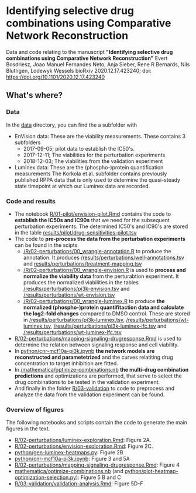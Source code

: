 # Identifying selective drug combinations using Comparative Network Reconstruction

Data and code relating to the manuscript **"Identifying selective drug combinations using Comparative Network Reconstruction"**
Evert Bosdriesz, Joao Manuel Fernandes Neto, Anja Sieber, Rene R Bernards, Nils Bluthgen, Lodewyk Wessels
bioRxiv 2020.12.17.423240; doi: https://doi.org/10.1101/2020.12.17.423240

## What's where?

### Data

In the [data](https://github.com/evertbosdriesz/cnr-selective-combos/tree/master/data) directory, you can find the a subfolder with
  * EnVision data: These are the viability measurements. These contains 3 subfolders
      * 2017-09-05; pilot data to establish the IC50's.
      * 2017-12-11; The viabilities for the perturbation experiments
      * 2018-12-03; The viabilities from the validation experiment 
  * Luminex data: These are the (phospho-)protein quantification measurements
The Korkola et al. subfolder contains previously published RPPA data that is only used to determine the quasi-steady state timepoint at which our Luminex data are recorded. 

### Code and results 

  * The notebook [R/01-pilot/envision-pilot.Rmd](https://github.com/evertbosdriesz/cnr-selective-combos/blob/master/R/01-pilot/envision-pilot.Rmd) contains the code to **establish the IC50s and IC90s** that we need for the subsequent perturbation experiments. The determined IC50's and IC90's are stored in the table [results/pilot/drug-sensitivities-pilot.tsv](https://github.com/evertbosdriesz/cnr-selective-combos/blob/master/results/pilot/drug-sensitivities-pilot.tsv)
  * The code to **pre-process the data from the perturbation experiments** can be found in the scipts
      * [/R/02-perturbations/00_wrangle-annotation.R](https://github.com/evertbosdriesz/cnr-selective-combos/blob/master/R/02-perturbations/00_wrangle-annotation.R) to produce the annotation. It produces [/results/perturbations/well-annotations.tsv](https://github.com/evertbosdriesz/cnr-selective-combos/blob/master/results/perturbations/well-annotations.tsv) and [results/perturbations/treatment-mapping.tsv](https://github.com/evertbosdriesz/cnr-selective-combos/blob/master/results/perturbations/treatment-mapping.tsv)
      *  [/R/02-perturbations/00_wrangle-envision.R](https://github.com/evertbosdriesz/cnr-selective-combos/blob/master/R/02-perturbations/00_wrangle-envision.R) is used to **process and normalize the viability data** from the perturabtion experiment. It produces the normalized viabilities in the tables [/results/perturbations/pi3k-envision.tsv](https://github.com/evertbosdriesz/cnr-selective-combos/blob/master/results/perturbations/pi3k-envision.tsv) and [/results/perturbations/wt-envision.tsv](https://github.com/evertbosdriesz/cnr-selective-combos/blob/master/results/perturbations/wt-envision.tsv)
      *  [/R/02-perturbations/00_wrangle-luminex.R](https://github.com/evertbosdriesz/cnr-selective-combos/blob/master/R/02-perturbations/00_wrangle-luminex.R) to produce **the normalized (phospho-)protein quantifitaction data and calculate the log2-fold changes** compared to DMSO control. These are stored in [/results/perturbations/pi3k-luminex.tsv](https://github.com/evertbosdriesz/cnr-selective-combos/blob/master/results/perturbations/pi3k-luminex.tsv), [/results/perturbations/wt-luminex.tsv](https://github.com/evertbosdriesz/cnr-selective-combos/blob/master/results/perturbations/wt-luminex.tsv), [/results/perturbations/pi3k-luminex-lfc.tsv](https://github.com/evertbosdriesz/cnr-selective-combos/blob/master/results/perturbations/pi3k-luminex-lfc.tsv) and [/results/perturbations/wt-luminex-lfc.tsv](https://github.com/evertbosdriesz/cnr-selective-combos/blob/master/results/perturbations/wt-luminex-lfc.tsv)
  * [R/02-perturbations/mapping-signaling-drugresponse.Rmd](https://github.com/evertbosdriesz/cnr-selective-combos/blob/master/R/02-perturbations/mapping-signaling-drugresponse.Rmd) is used to determine the relation between signaling response and cell viability.
  * In [python/cnr-mcf10a-pi3k.ipynb](https://github.com/evertbosdriesz/cnr-selective-combos/blob/master/python/cnr-mcf10a-pi3k.ipynb) **the network models are reconstructed and parametetrized** and the curves relatiting drug concentration to target inhibition are fitted.
  * In [/mathematica/optimize-combinations.nb](https://github.com/evertbosdriesz/cnr-selective-combos/blob/master/mathematica/optimize-combinations.nb) **the multi-drug combination predictions** and optimizations are performed, that serve to select the drug combinations to be tested in the validation experiment.
  * And finally in the folder [R/03-validation](https://github.com/evertbosdriesz/cnr-selective-combos/tree/master/R/03-validation) to code to preprocess and analyze the data from the validation experiment can be found.

### Overview of figures

The following notebooks and scripts contain the code to generate the main figures in the text.

  * [R/02-perturbations/luminex-exploration.Rmd](https://github.com/evertbosdriesz/cnr-selective-combos/blob/master/R/02-perturbations/luminex-exploration.Rmd): Figure 2A.
  * [R/02-perturbations/envision-exploration.Rmd](https://github.com/evertbosdriesz/cnr-selective-combos/blob/master/R/02-perturbations/envision-exploration.Rmd): Figure 2C.
  * [python/gen-luminex-heatmaps.py](https://github.com/evertbosdriesz/cnr-selective-combos/blob/master/python/gen-luminex-heatmaps.py): Figure 2B
  * [python/cnr-mcf10a-pi3k.ipynb](https://github.com/evertbosdriesz/cnr-selective-combos/blob/master/python/cnr-mcf10a-pi3k.ipynb): Figure 3 and 5A
  * [R/02-perturbations/mapping-signaling-drugresponse.Rmd](https://github.com/evertbosdriesz/cnr-selective-combos/blob/master/R/02-perturbations/mapping-signaling-drugresponse.Rmd): Figure 4
  * [mathematica/optimize-combinations.nb](https://github.com/evertbosdriesz/cnr-selective-combos/blob/master/mathematica/optimize-combinations.nb) (and [python/plot-heatmap-optimization-selection.py](https://github.com/evertbosdriesz/cnr-selective-combos/blob/master/python/plot-heatmap-optimization-selection.py)): Figure 5 B and C
  * [R/03-validation/validation-analysis.Rmd](https://github.com/evertbosdriesz/cnr-selective-combos/blob/master/R/03-validation/validation-analysis.Rmd): Figure 5D-F
